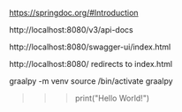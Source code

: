 https://springdoc.org/#Introduction

http://localhost:8080/v3/api-docs

http://localhost:8080/swagger-ui/index.html


http://localhost:8080/   redirects to index.html



graalpy -m venv <venv-dir>
source <venv-dir>/bin/activate
graalpy
>>> print("Hello World!")